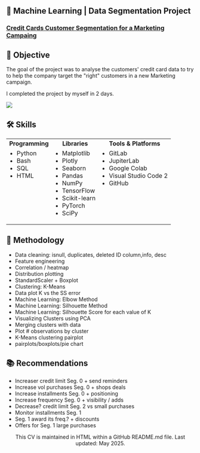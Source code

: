   <h2>🚀 Machine Learning | Data Segmentation Project</h2>
  
  <h3><a href="https://github.com/yourusername/project-repo">Credit Cards Customer Segmentation for a Marketing Campaing</a></h3>

  <h2>📜 Objective</h2>
<p>The goal of the project was to analyse the customers' credit card data to try to help the company target the "right" customers in a new Marketing campaign.</p>
<p>I completed the project by myself in 2 days.</p>
  <p>
    <img src="https://img.shields.io/badge/Tech-Python-blue?style=flat-square&logo=python">
  </p>
<div>
  <h2>🛠️ Skills</h2>
  <table>
    <tr>
      <td align="center"><b>Programming</b></td>
      <td align="center"><b>Libraries</b></td>
      <td align="center"><b>Tools & Platforms</b></td>
    </tr>
    <tr>
      <td align="left" valign="top">
        <ul style="margin-top: 0; padding-left: 20px; text-align: left;">
          <li>Python</li>
          <li>Bash</li>
          <li>SQL</li>
          <li>HTML</li>
        </ul>
      </td>
      <td align="left" valign="top">
        <ul style="margin-top: 0; padding-left: 20px; text-align: left;">
          <li>Matplotlib</li>
          <li>Plotly</li>
          <li>Seaborn</li>
          <li>Pandas</li>
          <li>NumPy</li>
          <li>TensorFlow</li>
          <li>Scikit-learn</li>
          <li>PyTorch</li>
          <li>SciPy</li>
        </ul>
      </td>
      <td align="left" valign="top">
        <ul style="margin-top: 0; padding-left: 20px; text-align: left;">
          <li>GitLab</li>
          <li>JupiterLab</li>
          <li>Google Colab</li>
          <li>Visual Studio Code 2</li>
          <li>GitHub</li>
        </ul>
      </td>
    </tr>
  </table>
</div>
<div>
  <h2>📜 Methodology</h2>
  <ul>
    <li>Data cleaning: isnull, duplicates, deleted ID column,info, desc</li>
    <li>Feature engineering </li>
    <li>Correlation / heatmap</li>
    <li>Distribution plotting</li>
    <li>StandardScaler + Boxplot</li>
    <li>Clustering: K-Means</li>
    <li>Data plot K vs the SS error</li>
    <li>Machine Learning: Elbow Method</li>
    <li>Machine Learning: Silhouette Method</li>
    <li>Machine Learning: Silhouette Score for each value of K</li>
    <li>Visualizing Clusters using PCA</li>
    <li>Merging clusters with data</li>
    <li>Plot # observations by cluster</li>
    <li>K-Means clustering pairplot</li>
    <li>pairplots/boxplots/pie chart</li>
  </ul>
</div>
<div>
  <h2>📚 Recommendations</h2>
  <ul>
    <li> Increaser credit limit Seg. 0 + send reminders</li>
    <li> Increase vol purchases Seg. 0 + shops deals</li>
    <li> Increase installments Seg. 0 + positioning </li>
    <li> Increase frequency Seg. 0 + visibility / adds</li>
    <li> Decrease? credit limit Seg. 2 vs small purchases</li>
    <li> Monitor installments Seg. 1</li>
    <li> Seg. 1 award its freq.? + discounts</li>
    <li> Offers for Seg. 1 large purchases</li>
  </ul>
</div>
</div>
<div align="center">
  <p>This CV is maintained in HTML within a GitHub README.md file. Last updated: May 2025.</p>
</div>

